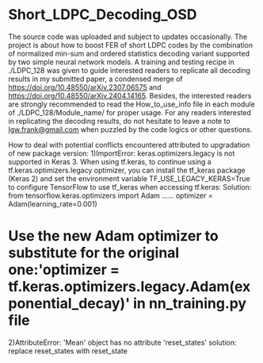 # Short_LDPC_Decoding_OSD
The source code was uploaded and subject to updates occasionally. The project is about how to boost FER of short LDPC codes by the combination of normalized min-sum and ordered statistics decoding variant supported by two simple neural network models. A training and testing recipe in ./LDPC_128 was given to guide interested readers to replicate all decoding results in my submitted paper, a condensed merge of https://doi.org/10.48550/arXiv.2307.06575 and https://doi.org/10.48550/arXiv.2404.14165. Besides, the interested readers are strongly recommended to read the How_to_use_info file in each module of ./LDPC_128/Module_name/ for proper usage. For any readers interested in replicating the decoding results, do not hesitate to leave a note to lgw.frank@gmail.com when puzzled by the code logics or other questions.

How to deal with potential conflicts encountered attributed to upgradation of new package version:
1)ImportError: keras.optimizers.legacy is not supported in Keras 3. When using tf.keras, to continue using a tf.keras.optimizers.legacy optimizer, you can install the tf_keras package (Keras 2) and set the environment variable TF_USE_LEGACY_KERAS=True to configure TensorFlow to use tf_keras when accessing tf.keras:
Solution: 
from tensorflow.keras.optimizers import Adam
......
optimizer = Adam(learning_rate=0.001)
# Use the new Adam optimizer to substitute for the original one:'optimizer = tf.keras.optimizers.legacy.Adam(exponential_decay)' in nn_training.py file
2)AttributeError: 'Mean' object has no attribute 'reset_states' 
solution: replace reset_states with  reset_state
